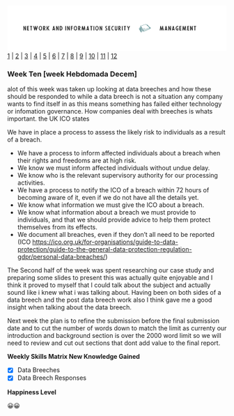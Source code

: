![Logo](Images/PCOM7E.png)
[1](/MyPortfolio/PCOM7E/Unit01.html) | [2](/MyPortfolio/PCOM7E/Unit02.html) | [3](/MyPortfolio/PCOM7E/Unit03.html) | [4](/MyPortfolio/PCOM7E/Unit04.html) | [5](/MyPortfolio/PCOM7E/Unit05.html) | [6](/MyPortfolio/PCOM7E/Unit06.html) | [7](/MyPortfolio/PCOM7E/Unit07.html) | [8](/MyPortfolio/PCOM7E/Unit08.html) | [9](/MyPortfolio/PCOM7E/Unit09.html) | [10](/MyPortfolio/PCOM7E/Unit10.html) | [11](/MyPortfolio/PCOM7E/Unit11.html) | [12](/MyPortfolio/PCOM7E/Unit12.html)
### Week Ten [week Hebdomada Decem]

alot of this week was taken up looking at data breeches and how these should be responded to while a data breech is not a situation any company wants to find itself in as this means something has failed either technology or infomation governance. How companies deal with breeches is whats important. the UK ICO states 



We have in place a process to assess the likely risk to individuals as a result of a breach.

- We have a process to inform affected individuals about a breach when their rights and freedoms are at high risk.
- We know we must inform affected individuals without undue delay. 
- We know who is the relevant supervisory authority for our processing activities.
- We have a process to notify the ICO of a breach within 72 hours of becoming aware of it, even if we do not have all the details yet.
- We know what information we must give the ICO about a breach.
- We know what information about a breach we must provide to individuals, and that we should provide advice to help them protect themselves from its effects.
- We document all breaches, even if they don’t all need to be reported (ICO https://ico.org.uk/for-organisations/guide-to-data-protection/guide-to-the-general-data-protection-regulation-gdpr/personal-data-breaches/)

The Second half of the week was spent researching our case study and preparing some slides to present this was actually quite enjoyable and I think it proved to myself that I could talk about the subject and actually sound like i knew what i was talking about. Having been on both sides of a data breech and the post data breech work also I think gave me a good insight when talking about the data breech.

Next week the plan is to refine the submission before the final submission date and to cut the number of words down to match the limit as currenty our introduction and background section is over the 2000 word limit so we will need to review and cut out sections that dont add value to the final report.

**Weekly Skills Matrix New Knowledge Gained**

- [x] Data Breeches
- [X] Data Breech Responses  

**Happiness Level**

😀😀

